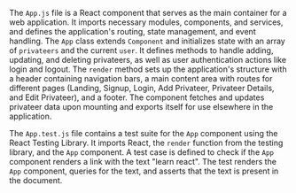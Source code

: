 The `App.js` file is a React component that serves as the main container for a web application. It imports necessary modules, components, and services, and defines the application's routing, state management, and event handling. The `App` class extends `Component` and initializes state with an array of `privateers` and the current `user`. It defines methods to handle adding, updating, and deleting privateers, as well as user authentication actions like login and logout. The `render` method sets up the application's structure with a header containing navigation bars, a main content area with routes for different pages (Landing, Signup, Login, Add Privateer, Privateer Details, and Edit Privateer), and a footer. The component fetches and updates privateer data upon mounting and exports itself for use elsewhere in the application.

The `App.test.js` file contains a test suite for the `App` component using the React Testing Library. It imports React, the `render` function from the testing library, and the `App` component. A test case is defined to check if the `App` component renders a link with the text "learn react". The test renders the `App` component, queries for the text, and asserts that the text is present in the document.